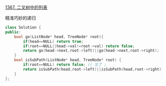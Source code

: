 [1367. 二叉树中的列表](https://leetcode-cn.com/problems/linked-list-in-binary-tree/)

精准巧妙的递归

```cpp
class Solution {
public:
    bool go(ListNode* head, TreeNode* root){
        if(head==NULL) return true;
        if(root==NULL||head->val!=root->val) return false;
        return go(head->next,root->left)||go(head->next,root->right);
    }
    bool isSubPath(ListNode* head, TreeNode* root) {
        if(root==NULL) return false; // 忘了 ;
        return isSubPath(head,root->left)||isSubPath(head,root->right)||go(head,root);
    }
};
```